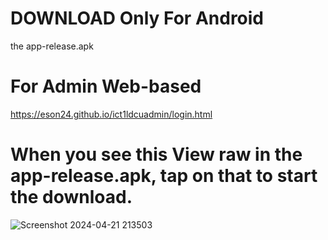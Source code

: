 # DOWNLOAD Only For Android
the app-release.apk

# For Admin Web-based
https://eson24.github.io/ict1ldcuadmin/login.html

# When you see this View raw in the app-release.apk, tap on that to start the download.

![Screenshot 2024-04-21 213503](https://scontent.fdvo2-2.fna.fbcdn.net/v/t1.15752-9/436308034_957914932201916_9118926639314057745_n.png?_nc_cat=105&ccb=1-7&_nc_sid=5f2048&_nc_eui2=AeFp1wHEZs6LWocF6NZMLvu6lGH6zi7jyHeUYfrOLuPId_xWI7PaoUClsFoe2UtN8oKWpv4nVo9aeYLmqIiQxTWG&_nc_ohc=Mo1-1bNCPkwAb5yPa0A&_nc_ht=scontent.fdvo2-2.fna&oh=03_Q7cD1QFcaYsqTYK9-H70pcA90v7ixzlF5dHnUMdnxNqjWTV_gg&oe=664D30A1)
